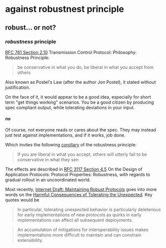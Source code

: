# against robustnest principle

## robust... or not?

### _robustness_ principle

[RFC 761 Section 2.10] Transmission Control Protocol: Philosophy: Robustness Principle:

> be conservative in what you do, be liberal in what you accept from others

Also known as Postel's Law (after the author Jon Postel),
it stated without justification.

On the face of it,
it would appear to be a good idea,
especially for short term "get things working" scenarios.
You be a good citizen by producing spec compliant output,
while tolerating deviations in your input.

#### _no_

Of course, not everyone reads or cares about the spec.
They may instead just test against implementations,
and if it works, job done.

Which invites the following [corollary] of the robustness principle:

> If you are liberal in what you accept, others will utterly fail to be conservative in what they sen

The effects are described in [RFC 3117 Section 4.5]
On the Design of Application Protocols: Protocol Properties: Robustness,
with regards to gradual rollout in an uncoordinated world.

Most recently,
[Internet Draft: Maintaining Robust Protocols]
goes into more words on the [Harmful Consequences of Tolerating the Unexpected].
Key quotes would be

> In particular,
> tolerating unexpected behavior is particularly deleterious for early implementations of new protocols
> as quirks in early implementations can affect all subsequent deployments.

> An accumulation of mitigations for interoperability issues
> makes implementations more difficult to maintain and can constrain extensibility.

[rfc 761 section 2.10]: https://datatracker.ietf.org/doc/html/rfc761#section-2.10
[corollary]: https://hg.mozilla.org/integration/mozilla-inbound/file/9b2a99adc05e/js/src/jsscan.c#l1612
[rfc 3117 section 4.5]: https://datatracker.ietf.org/doc/html/rfc3117#section-4.5
[internet draft: maintaining robust protocols]: https://datatracker.ietf.org/doc/html/draft-iab-protocol-maintenance
[harmful consequences of tolerating the unexpected]: https://datatracker.ietf.org/doc/html/draft-iab-protocol-maintenance#name-harmful-consequences-of-tol
